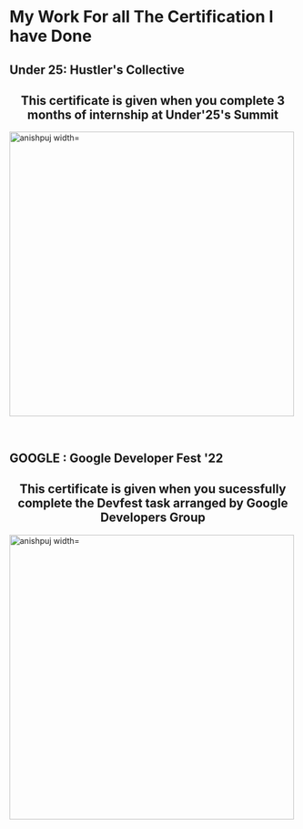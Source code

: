 # My Work For all The Certification I have Done
## Under 25: Hustler's Collective

<h2 align="center">This certificate is given when you complete 3 months of internship at Under'25's Summit </h1>
<p><img align="center" src="https://github.com/Anishpuj/Certificates/assets/98417394/00aff868-3305-4080-8f8b-3a793bd08a52" alt="anishpuj width="500" height="500"" /></p><br>

## GOOGLE : Google Developer Fest '22
<h2 align="center">This certificate is given when you sucessfully complete the Devfest task arranged by Google Developers Group </h2>
<p><img align="left" src="https://github.com/Anishpuj/Certificates/assets/98417394/cfe22e05-43b7-4939-bc92-cfe3dc591505" alt="anishpuj width="500" height="500"" /></p>


